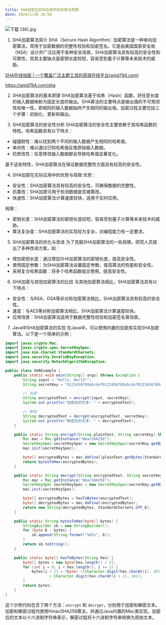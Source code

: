```yaml
---
title: SHA加密在实际应用中的优势与局限
date: 2024/1/30 16:50
---
```



![下载 (36).jpg](https://p1-juejin.byteimg.com/tos-cn-i-k3u1fbpfcp/fcbe8278df9a40f58d5141a8424c91d2~tplv-k3u1fbpfcp-jj-mark:0:0:0:0:q75.image#?w=1024&h=768&s=107745&e=jpg&b=7d746c)


1. SHA加密算法简介
SHA（Secure Hash Algorithm）加密算法是一种单向加密算法，常用于加密数据的完整性校验和加密签名。它是由美国国家安全局（NSA）设计并广泛应用于各种安全场景。SHA加密算法具有较高的安全性和可靠性，但其主要缺点是密钥长度较短，容易受到量子计算等未来技术的威胁。

[SHA在线加密 | 一个覆盖广泛主题工具的高效在线平台(amd794.com)](https://amd794.com/sha)

https://amd794.com/sha

2. SHA加密算法的基本原理
SHA加密算法基于哈希（Hash）函数，将任意长度的输入数据映射为固定长度的输出。SHA算法的主要特点是输出值的不可预测性和唯一性，即相同的输入数据始终产生相同的输出值。加密过程主要包括三个步骤：初始化、更新和输出。

3. SHA加密算法的安全性分析
SHA加密算法的安全性主要依赖于其哈希函数的特性。哈希函数具有以下特点：

- 碰撞耐性：难以找到两个不同的输入数据产生相同的哈希值。
- 单向性：难以通过已知哈希值反推原始输入数据。
- 抗修改性：任意修改输入数据都会导致哈希值显著变化。

基于这些特性，SHA加密算法在保证数据完整性方面具有较高的安全性。

4. SHA加密在实际应用中的优势与局限
优势：

- 安全性：SHA加密算法具有较高的安全性，可确保数据的完整性。
- 抗篡改：SHA加密可用于检测数据是否被篡改。
- 快速性：SHA加密算法计算速度较快，适用于实时应用。

局限：

- 密钥长度：SHA加密算法的密钥长度较短，容易受到量子计算等未来技术的威胁。
- 算法复杂度：SHA加密算法的实现较为复杂，对编程能力有一定要求。

5. SHA加密算法的优化与改进
为了克服SHA加密算法的一些局限，研究人员提出了多种改进方案，如：

- 增加密钥长度：通过增加SHA加密算法的密钥长度，提高安全性。
- 使用固定参数：为SHA加密算法设置固定参数，提高算法的性能和安全性。
- 采用复合哈希函数：将多个哈希函数组合使用，提高安全性。

6. SHA加密与其他加密算法的比较
与其他加密算法相比，SHA加密算法具有以下特点：

- 安全性：与RSA、DSA等非对称加密算法相比，SHA加密算法具有较高的安全性。
- 速度：与AES等对称加密算法相比，SHA加密算法计算速度较快。
- 应用场景：SHA加密算法适用于数据完整性校验和加密签名等场景。

7. Java中SHA加密算法的实现
在Java中，可以使用内置的加密库实现SHA加密算法。以下是一个简单的示例：
```java
import javax.crypto.Mac;
import javax.crypto.spec.SecretKeySpec;
import java.nio.charset.StandardCharsets;
import java.security.InvalidKeyException;
import java.security.NoSuchAlgorithmException;

public class SHAExample {
    public static void main(String[] args) throws Exception {
        String input = "Hello, World!";
        String secretKey = "0123456789abcdef0123456789abcdef0123456789abcdef";

        // 加密
        String encryptedText = encrypt(input, secretKey);
        System.out.println("加密后的文本: " + encryptedText);

        // 解密
        String decryptedText = decrypt(encryptedText, secretKey);
        System.out.println("解密后的文本: " + decryptedText);
    }

    public static String encrypt(String plainText, String secretKey) throws Exception {
        Mac mac = Mac.getInstance("HmacSHA256");
        SecretKeySpec secretKeySpec = new SecretKeySpec(secretKey.getBytes(StandardCharsets.UTF_8), "HmacSHA256");
        mac.init(secretKeySpec);

        byte[] encryptedBytes = mac.doFinal(plainText.getBytes(StandardCharsets.UTF_8));
        return bytesToHex(encryptedBytes);
    }

    public static String decrypt(String encryptedText, String secretKey) throws Exception {
        Mac mac = Mac.getInstance("HmacSHA256");
        SecretKeySpec secretKeySpec = new SecretKeySpec(secretKey.getBytes(StandardCharsets.UTF_8), "HmacSHA256");
        mac.init(secretKeySpec);

        byte[] encryptedBytes = hexToBytes(encryptedText);
        byte[] decryptedBytes = mac.doFinal(encryptedBytes);
        return new String(decryptedBytes, StandardCharsets.UTF_8);
    }

    public static String bytesToHex(byte[] bytes) {
        StringBuilder sb = new StringBuilder();
        for (byte b : bytes) {
            sb.append(String.format("%02x", b));
        }
        return sb.toString();
    }

    public static byte[] hexToBytes(String hex) {
        byte[] bytes = new byte[hex.length() / 2];
        for (int i = 0; i < hex.length(); i += 2) {
            bytes[i / 2] = (byte) ((Character.digit(hex.charAt(i), 16) << 4)
                    + Character.digit(hex.charAt(i + 1), 16));
        }
        return bytes;
    }
}
```

这个示例代码包含了两个方法：`encrypt` 和 `decrypt`，分别用于加密和解密文本。加密和解密过程均使用HmacSHA256算法，并通过Java内置的Mac类实现。加密后的文本以十六进制字符串表示，解密过程将十六进制字符串转换为原始文本。

